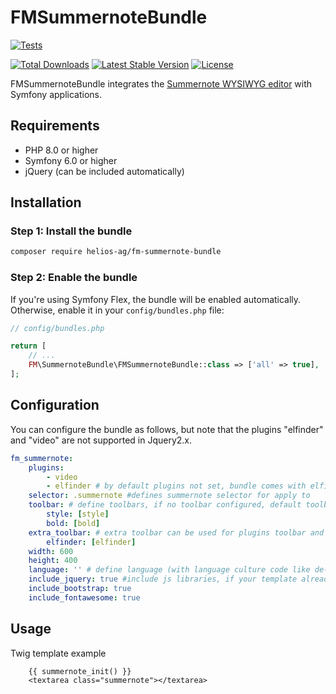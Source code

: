 # FMSummernoteBundle

[![Tests](https://github.com/helios-ag/FMSummernoteBundle/actions/workflows/test.yaml/badge.svg)](https://github.com/helios-ag/FMSummernoteBundle/actions/workflows/test.yaml)

[![Total Downloads](https://poser.pugx.org/helios-ag/fm-summernote-bundle/downloads)](https://packagist.org/packages/helios-ag/fm-summernote-bundle)
[![Latest Stable Version](https://poser.pugx.org/helios-ag/fm-summernote-bundle/v/stable)](https://packagist.org/packages/helios-ag/fm-summernote-bundle)
[![License](https://poser.pugx.org/helios-ag/fm-summernote-bundle/license)](https://packagist.org/packages/helios-ag/fm-summernote-bundle)

FMSummernoteBundle integrates the [Summernote WYSIWYG editor](https://summernote.org/) with Symfony applications.

## Requirements

- PHP 8.0 or higher
- Symfony 6.0 or higher
- jQuery (can be included automatically)

## Installation

### Step 1: Install the bundle

```bash
composer require helios-ag/fm-summernote-bundle
```

### Step 2: Enable the bundle

If you're using Symfony Flex, the bundle will be enabled automatically. Otherwise, enable it in your `config/bundles.php` file:

```php
// config/bundles.php

return [
    // ...
    FM\SummernoteBundle\FMSummernoteBundle::class => ['all' => true],
];
```

## Configuration

You can configure the bundle as follows, but note that the plugins "elfinder" and "video" are not supported in Jquery2.x.

```yaml
fm_summernote:
    plugins:
        - video
        - elfinder # by default plugins not set, bundle comes with elfinder plugin / provides integration with FMElfinderBundle
    selector: .summernote #defines summernote selector for apply to
    toolbar: # define toolbars, if no toolbar configured, default toolbars defined
        style: [style]
        bold: [bold]
    extra_toolbar: # extra toolbar can be used for plugins toolbar and as additional toolbar setings, when 'toolbar' option is omitted
        elfinder: [elfinder]
    width: 600
    height: 400
    language: '' # define language (with language culture code like de-DE, fr-FR, etc.) by default, it is in english
    include_jquery: true #include js libraries, if your template already have them, set to false
    include_bootstrap: true
    include_fontawesome: true
```

## Usage

Twig template example

```twig
    {{ summernote_init() }}
    <textarea class="summernote"></textarea>  
```
